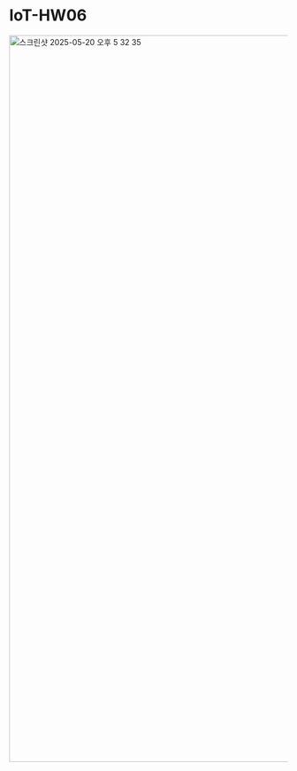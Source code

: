 # IoT-HW06
<img width="1312" alt="스크린샷 2025-05-20 오후 5 32 35" src="https://github.com/user-attachments/assets/7e2c9c61-68ab-4442-b90f-3972b42df5e1" />
